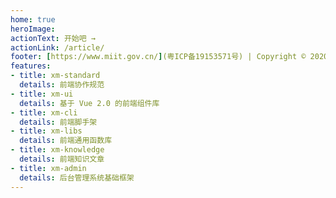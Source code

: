 ```yaml
---   
home: true
heroImage: 
actionText: 开始吧 →
actionLink: /article/
footer: [https://www.miit.gov.cn/](粤ICP备19153571号) | Copyright © 2020-present mon
features:
- title: xm-standard
  details: 前端协作规范
- title: xm-ui
  details: 基于 Vue 2.0 的前端组件库
- title: xm-cli
  details: 前端脚手架
- title: xm-libs
  details: 前端通用函数库
- title: xm-knowledge
  details: 前端知识文章
- title: xm-admin
  details: 后台管理系统基础框架
---
```

